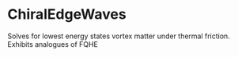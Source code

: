 # ChiralEdgeWaves

Solves for lowest energy states vortex matter under thermal friction. Exhibits analogues of FQHE

